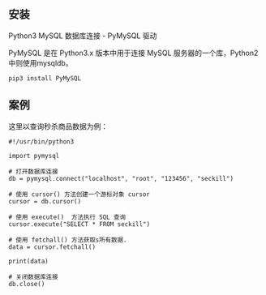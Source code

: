 ## 安装

Python3 MySQL 数据库连接 - PyMySQL 驱动

PyMySQL 是在 Python3.x 版本中用于连接 MySQL 服务器的一个库，Python2中则使用mysqldb。


```
pip3 install PyMySQL
```

## 案例

这里以查询秒杀商品数据为例：

```
#!/usr/bin/python3

import pymysql

# 打开数据库连接
db = pymysql.connect("localhost", "root", "123456", "seckill")

# 使用 cursor() 方法创建一个游标对象 cursor
cursor = db.cursor()

# 使用 execute()  方法执行 SQL 查询
cursor.execute("SELECT * FROM seckill")

# 使用 fetchall() 方法获取s所有数据.
data = cursor.fetchall()

print(data)

# 关闭数据库连接
db.close()
```
